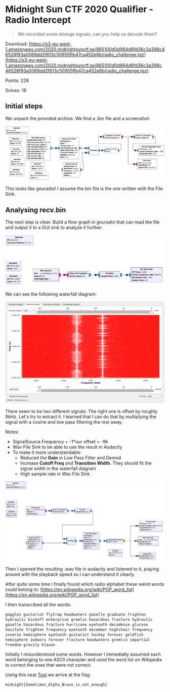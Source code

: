 # Midnight Sun CTF 2020 Qualifier - Radio Intercept
> We recorded some strange signals, can you help us decode them?

Download: [https://s3-eu-west-1.amazonaws.com/2020.midnightsunctf.se/865100d0d994d6fd36c3a398c46528f93a0069dd2f613c50955ffe47ca452e6b/radio_challenge.tgz](https://s3-eu-west-1.amazonaws.com/2020.midnightsunctf.se/865100d0d994d6fd36c3a398c46528f93a0069dd2f613c50955ffe47ca452e6b/radio_challenge.tgz)

Points: 228

Solves: 18

## Initial steps
We unpack the provided archive. We find a .bin file and a screenshot:

![](images/receiver.png)

This looks like gnuradio! I assume the bin file is the one written with the File Sink.

## Analysing recv.bin
The next step is clear: Build a flow graph in gnuradio that can read the file and output it to a GUI sink to analyze it further:

![](images/step1.png)

We can see the following waterfall diagram:

![](images/step1_waterfall.png)

There seem to be two different signals. The right one is offset by roughly 9kHz. Let's try to extract it. I learned that I can do that by multiplying the signal with a cosine and low pass filtering the rest away. 

Notes: 
- SignalSource.Frequency = -1*our offset = -9k
- Wav File Sink to be able to use the result in Audacity
- To make it more understandable:
  - Reduced the **Gain** in Low Pass Filter and Demod
  - Increase **Cutoff Freq** and **Transition Width**. They should fit the signal width in the waterfall diagram
  - High sample rate in Wav File Sink

![](images/step2.png)

Then I opened the resulting .wav file in audacity and listened to it, playing around with the playback speed so I can understand it clearly.

After quite some time I finally found which radio alphabet these weird words could belong to: [https://en.wikipedia.org/wiki/PGP_word_list](https://en.wikipedia.org/wiki/PGP_word_list)

I then transcribed all the words:

```
goggles guitarist flytrap headwaters gazelle graduate frighten hydraulic kickoff enterprise gremlin hazardous fracture hydraulic gazelle hazardous fracture hurricane eyetooth decadence glucose hesitate frighten frequency eyetooth december highchair frequency inverse hemisphere eyetooth guitarist hockey forever goldfish hemisphere indoors forever fracture headwaters gremlin impartial freedom gravity klaxon
```
Initially I misunderstood some words. However I immediatly assumed each word belonging to one ASCII character and used the word list on Wikipedia to correct the ones that were not correct.

Using this neat [Tool](https://goto.pachanka.org/crypto/pgp-wordlist) we arrive at the flag:
```
midnight{Sometimes_Alpha_Bravo_is_not_enough}
```